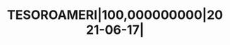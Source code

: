 ---
layout: asset
title: TESOROAMERI|100,000000000|2021-06-17|                       
isin: US9127963H06
---